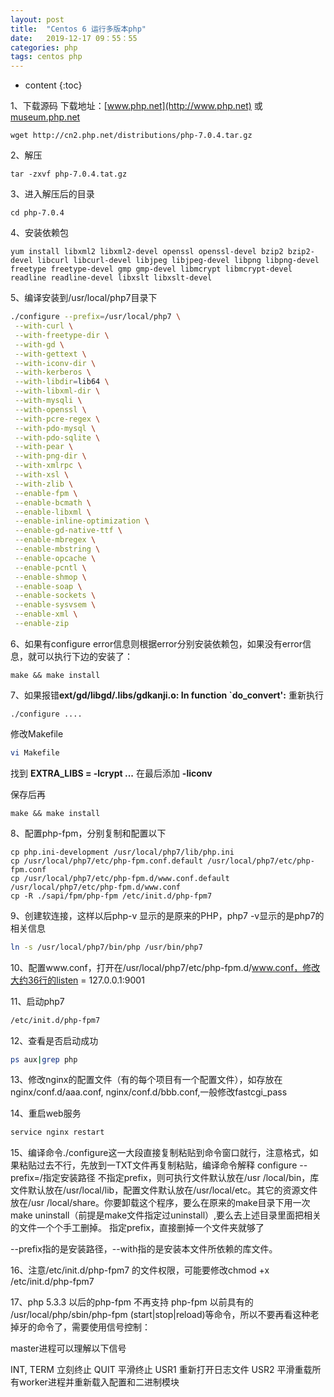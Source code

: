 ```yaml
---
layout: post
title:  "Centos 6 运行多版本php"
date:   2019-12-17 09：55：55
categories: php
tags: centos php
---
```


* content
{:toc}


1、下载源码
下载地址：[www.php.net](http://www.php.net)  或 [museum.php.net](http://museum.php.net)

```
wget http://cn2.php.net/distributions/php-7.0.4.tar.gz
```

2、解压
```
tar -zxvf php-7.0.4.tat.gz
```

3、进入解压后的目录
```
cd php-7.0.4
```

4、安装依赖包
```
yum install libxml2 libxml2-devel openssl openssl-devel bzip2 bzip2-devel libcurl libcurl-devel libjpeg libjpeg-devel libpng libpng-devel freetype freetype-devel gmp gmp-devel libmcrypt libmcrypt-devel readline readline-devel libxslt libxslt-devel

```

5、编译安装到/usr/local/php7目录下
```bash
./configure --prefix=/usr/local/php7 \
 --with-curl \
 --with-freetype-dir \
 --with-gd \
 --with-gettext \
 --with-iconv-dir \
 --with-kerberos \
 --with-libdir=lib64 \
 --with-libxml-dir \
 --with-mysqli \
 --with-openssl \
 --with-pcre-regex \
 --with-pdo-mysql \
 --with-pdo-sqlite \
 --with-pear \
 --with-png-dir \
 --with-xmlrpc \
 --with-xsl \
 --with-zlib \
 --enable-fpm \
 --enable-bcmath \
 --enable-libxml \
 --enable-inline-optimization \
 --enable-gd-native-ttf \
 --enable-mbregex \
 --enable-mbstring \
 --enable-opcache \
 --enable-pcntl \
 --enable-shmop \
 --enable-soap \
 --enable-sockets \
 --enable-sysvsem \
 --enable-xml \
 --enable-zip
```

6、如果有configure error信息则根据error分别安装依赖包，如果没有error信息，就可以执行下边的安装了：
```
make && make install
```


7、如果报错**ext/gd/libgd/.libs/gdkanji.o: In function `do_convert':** 重新执行
```
./configure ....
```
修改Makefile
```bash
vi Makefile
```
找到 **EXTRA_LIBS = -lcrypt ...** 在最后添加 **-liconv**

保存后再
```
make && make install
```


8、配置php-fpm，分别复制和配置以下
```
cp php.ini-development /usr/local/php7/lib/php.ini
cp /usr/local/php7/etc/php-fpm.conf.default /usr/local/php7/etc/php-fpm.conf
cp /usr/local/php7/etc/php-fpm.d/www.conf.default /usr/local/php7/etc/php-fpm.d/www.conf
cp -R ./sapi/fpm/php-fpm /etc/init.d/php-fpm7
 ```

9、创建软连接，这样以后php-v 显示的是原来的PHP，php7 -v显示的是php7的相关信息
```bash
ln -s /usr/local/php7/bin/php /usr/bin/php7

```

10、配置www.conf，打开在/usr/local/php7/etc/php-fpm.d/www.conf，修改大约36行的listen = 127.0.0.1:9001

11、启动php7
```bash
/etc/init.d/php-fpm7

```
12、查看是否启动成功
```bash
ps aux|grep php

```

13、修改nginx的配置文件（有的每个项目有一个配置文件），如存放在nginx/conf.d/aaa.conf,       nginx/conf.d/bbb.conf,一般修改fastcgi_pass


14、重启web服务
```bash
service nginx restart

```
15、编译命令./configure这一大段直接复制粘贴到命令窗口就行，注意格式，如果粘贴过去不行，先放到一TXT文件再复制粘贴，编译命令解释
   configure --prefix=/指定安装路径
   不指定prefix，则可执行文件默认放在/usr /local/bin，库文件默认放在/usr/local/lib，配置文件默认放在/usr/local/etc。其它的资源文件放在/usr /local/share。你要卸载这个程序，要么在原来的make目录下用一次make uninstall（前提是make文件指定过uninstall）,要么去上述目录里面把相关的文件一个个手工删掉。
   指定prefix，直接删掉一个文件夹就够了
   
   --prefix指的是安装路径，--with指的是安装本文件所依赖的库文件。
   
16、注意/etc/init.d/php-fpm7 的文件权限，可能要修改chmod +x /etc/init.d/php-fpm7


17、php 5.3.3 以后的php-fpm 不再支持 php-fpm 以前具有的 /usr/local/php/sbin/php-fpm (start|stop|reload)等命令，所以不要再看这种老掉牙的命令了，需要使用信号控制：
   
   master进程可以理解以下信号
   
   INT, TERM 立刻终止
   QUIT 平滑终止
   USR1 重新打开日志文件
   USR2 平滑重载所有worker进程并重新载入配置和二进制模块
   